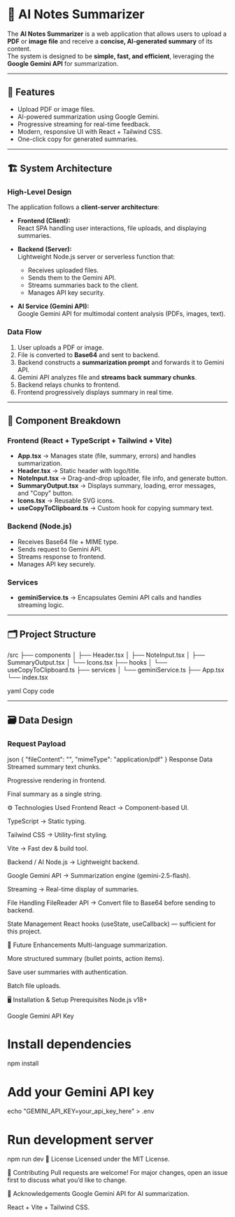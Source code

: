 # 📄 AI Notes Summarizer

The **AI Notes Summarizer** is a web application that allows users to upload a **PDF** or **image file** and receive a **concise, AI-generated summary** of its content.  
The system is designed to be **simple, fast, and efficient**, leveraging the **Google Gemini API** for summarization.

---

## 🚀 Features
- Upload PDF or image files.
- AI-powered summarization using Google Gemini.
- Progressive streaming for real-time feedback.
- Modern, responsive UI with React + Tailwind CSS.
- One-click copy for generated summaries.

---

## 🏗️ System Architecture

### High-Level Design
The application follows a **client-server architecture**:

- **Frontend (Client):**  
  React SPA handling user interactions, file uploads, and displaying summaries.

- **Backend (Server):**  
  Lightweight Node.js server or serverless function that:
  - Receives uploaded files.  
  - Sends them to the Gemini API.  
  - Streams summaries back to the client.  
  - Manages API key security.  

- **AI Service (Gemini API):**  
  Google Gemini API for multimodal content analysis (PDFs, images, text).

### Data Flow
1. User uploads a PDF or image.  
2. File is converted to **Base64** and sent to backend.  
3. Backend constructs a **summarization prompt** and forwards it to Gemini API.  
4. Gemini API analyzes file and **streams back summary chunks**.  
5. Backend relays chunks to frontend.  
6. Frontend progressively displays summary in real time.  

---

## 🔧 Component Breakdown

### Frontend (React + TypeScript + Tailwind + Vite)
- **App.tsx** → Manages state (file, summary, errors) and handles summarization.  
- **Header.tsx** → Static header with logo/title.  
- **NoteInput.tsx** → Drag-and-drop uploader, file info, and generate button.  
- **SummaryOutput.tsx** → Displays summary, loading, error messages, and "Copy" button.  
- **Icons.tsx** → Reusable SVG icons.  
- **useCopyToClipboard.ts** → Custom hook for copying summary text.  

### Backend (Node.js)
- Receives Base64 file + MIME type.  
- Sends request to Gemini API.  
- Streams response to frontend.  
- Manages API key securely.  

### Services
- **geminiService.ts** → Encapsulates Gemini API calls and handles streaming logic.  

---

## 🗂️ Project Structure
/src
├── components
│ ├── Header.tsx
│ ├── NoteInput.tsx
│ ├── SummaryOutput.tsx
│ └── Icons.tsx
├── hooks
│ └── useCopyToClipboard.ts
├── services
│ └── geminiService.ts
├── App.tsx
└── index.tsx

yaml
Copy code

---

## 🗃️ Data Design

### Request Payload
json
{
  "fileContent": "<Base64 string>",
  "mimeType": "application/pdf"
}
Response Data
Streamed summary text chunks.

Progressive rendering in frontend.

Final summary as a single string.

⚙️ Technologies Used
Frontend
React → Component-based UI.

TypeScript → Static typing.

Tailwind CSS → Utility-first styling.

Vite → Fast dev & build tool.

Backend / AI
Node.js → Lightweight backend.

Google Gemini API → Summarization engine (gemini-2.5-flash).

Streaming → Real-time display of summaries.

File Handling
FileReader API → Convert file to Base64 before sending to backend.

State Management
React hooks (useState, useCallback) — sufficient for this project.

📌 Future Enhancements
Multi-language summarization.

More structured summary (bullet points, action items).

Save user summaries with authentication.

Batch file uploads.

🖥️ Installation & Setup
Prerequisites
Node.js v18+

Google Gemini API Key


# Install dependencies
npm install

# Add your Gemini API key
echo "GEMINI_API_KEY=your_api_key_here" > .env

# Run development server
npm run dev
📜 License
Licensed under the MIT License.

🤝 Contributing
Pull requests are welcome!
For major changes, open an issue first to discuss what you’d like to change.

🌟 Acknowledgements
Google Gemini API for AI summarization.

React + Vite + Tailwind CSS.
